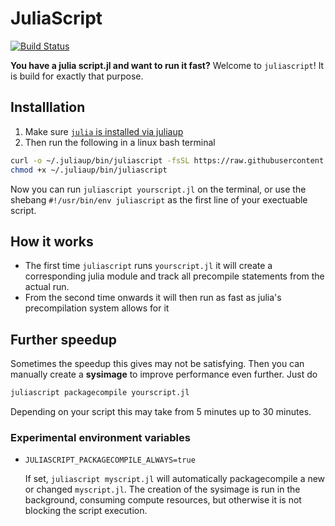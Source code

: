 # JuliaScript

[![Build Status](https://github.com/jolin-io/JuliaScript.jl/actions/workflows/CI.yml/badge.svg?branch=main)](https://github.com/jolin-io/JuliaScript.jl/actions/workflows/CI.yml?query=branch%3Amain)

**You have a julia script.jl and want to run it fast?** Welcome to `juliascript`! It is build for exactly that purpose.

## Installlation

1. Make sure [`julia` is installed via juliaup](https://github.com/JuliaLang/juliaup)
2. Then run the following in a linux bash terminal
  ```bash
  curl -o ~/.juliaup/bin/juliascript -fsSL https://raw.githubusercontent.com/jolin-io/JuliaScript.jl/main/bin/juliascript
  chmod +x ~/.juliaup/bin/juliascript
  ```

Now you can run `juliascript yourscript.jl` on the terminal, or use the shebang `#!/usr/bin/env juliascript` as the first line of your exectuable script.

## How it works

- The first time `juliascript` runs `yourscript.jl` it will create a corresponding julia module and track all precompile statements from the actual run.
- From the second time onwards it will then run as fast as julia's precompilation system allows for it


## Further speedup
Sometimes the speedup this gives may not be satisfying. Then you can manually create a **sysimage** to improve performance even further. Just do
```bash
juliascript packagecompile yourscript.jl
```
Depending on your script this may take from 5 minutes up to 30 minutes.

### Experimental environment variables
- `JULIASCRIPT_PACKAGECOMPILE_ALWAYS=true`
  
  If set, `juliascript myscript.jl` will automatically packagecompile a new or changed `myscript.jl`. The creation of the sysimage is run in the background, consuming compute resources, but otherwise it is not blocking the script execution. 





